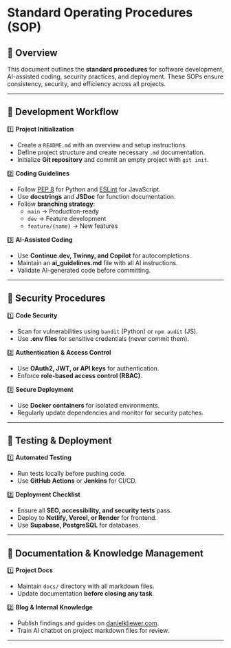 # Standard Operating Procedures (SOP)

## 🔹 Overview  
This document outlines the **standard procedures** for software development, AI-assisted coding, security practices, and deployment. These SOPs ensure consistency, security, and efficiency across all projects.

---

## 🔹 Development Workflow  

1️⃣ **Project Initialization**  
- Create a `README.md` with an overview and setup instructions.  
- Define project structure and create necessary `.md` documentation.  
- Initialize **Git repository** and commit an empty project with `git init`.  

2️⃣ **Coding Guidelines**  
- Follow [PEP 8](https://peps.python.org/pep-0008/) for Python and [ESLint](https://eslint.org/) for JavaScript.  
- Use **docstrings** and **JSDoc** for function documentation.  
- Follow **branching strategy**:  
  - `main` → Production-ready  
  - `dev` → Feature development  
  - `feature/{name}` → New features  

3️⃣ **AI-Assisted Coding**  
- Use **Continue.dev, Twinny, and Copilot** for autocompletions.  
- Maintain an **ai_guidelines.md** file with all AI instructions.  
- Validate AI-generated code before committing.  

---

## 🔹 Security Procedures  

1️⃣ **Code Security**  
- Scan for vulnerabilities using `bandit` (Python) or `npm audit` (JS).  
- Use **.env files** for sensitive credentials (never commit them).  

2️⃣ **Authentication & Access Control**  
- Use **OAuth2, JWT, or API keys** for authentication.  
- Enforce **role-based access control (RBAC)**.  

3️⃣ **Secure Deployment**  
- Use **Docker containers** for isolated environments.  
- Regularly update dependencies and monitor for security patches.  

---

## 🔹 Testing & Deployment  

1️⃣ **Automated Testing**  
- Run tests locally before pushing code.  
- Use **GitHub Actions** or **Jenkins** for CI/CD.  

2️⃣ **Deployment Checklist**  
- Ensure all **SEO, accessibility, and security tests** pass.  
- Deploy to **Netlify, Vercel, or Render** for frontend.  
- Use **Supabase, PostgreSQL** for databases.  

---

## 🔹 Documentation & Knowledge Management  

1️⃣ **Project Docs**  
- Maintain `docs/` directory with all markdown files.  
- Update documentation **before closing any task**.  

2️⃣ **Blog & Internal Knowledge**  
- Publish findings and guides on [danielkliewer.com](https://danielkliewer.com/).  
- Train AI chatbot on project markdown files for review.  

---